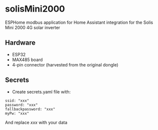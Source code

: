 # solisMini2000
ESPHome modbus application for Home Assistant integration for the Solis Mini 2000 4G solar inverter

## Hardware  
- ESP32
- MAX485 board
- 4-pin connector (harvested from the original dongle)

## Secrets
- Create secrets.yaml file with:
```
ssid: "xxx"
password: "xxx"
fallbackpassword: "xxx"
myPw: "xxx"
```
And replace _xxx_ with your data
